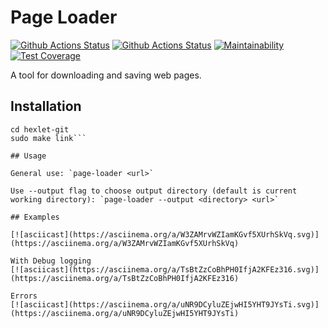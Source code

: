 # Page Loader

[![Github Actions Status](https://github.com/Cred1Tor/backend-project-lvl3/workflows/Node%20CI/badge.svg)](https://github.com/Cred1Tor/backend-project-lvl3/actions?query=workflow%3A"Node+CI")
[![Github Actions Status](https://github.com/Cred1Tor/backend-project-lvl3/workflows/hexlet-check/badge.svg)](https://github.com/Cred1Tor/backend-project-lvl3/actions?query=workflow%3Ahexlet-check)
[![Maintainability](https://api.codeclimate.com/v1/badges/fedd2dfd19d6d98765df/maintainability)](https://codeclimate.com/github/Cred1Tor/backend-project-lvl3/maintainability)
[![Test Coverage](https://api.codeclimate.com/v1/badges/fedd2dfd19d6d98765df/test_coverage)](https://codeclimate.com/github/Cred1Tor/backend-project-lvl3/test_coverage)

A tool for downloading and saving web pages.

## Installation

```git clone git@github.com:Cred1Tor/hexlet-git.git
cd hexlet-git
sudo make link```

## Usage

General use: `page-loader <url>`

Use --output flag to choose output directory (default is current working directory): `page-loader --output <directory> <url>`

## Examples

[![asciicast](https://asciinema.org/a/W3ZAMrvWZIamKGvf5XUrhSkVq.svg)](https://asciinema.org/a/W3ZAMrvWZIamKGvf5XUrhSkVq)

With Debug logging
[![asciicast](https://asciinema.org/a/TsBtZzCoBhPH0IfjA2KFEz316.svg)](https://asciinema.org/a/TsBtZzCoBhPH0IfjA2KFEz316)

Errors
[![asciicast](https://asciinema.org/a/uNR9DCyluZEjwHI5YHT9JYsTi.svg)](https://asciinema.org/a/uNR9DCyluZEjwHI5YHT9JYsTi)